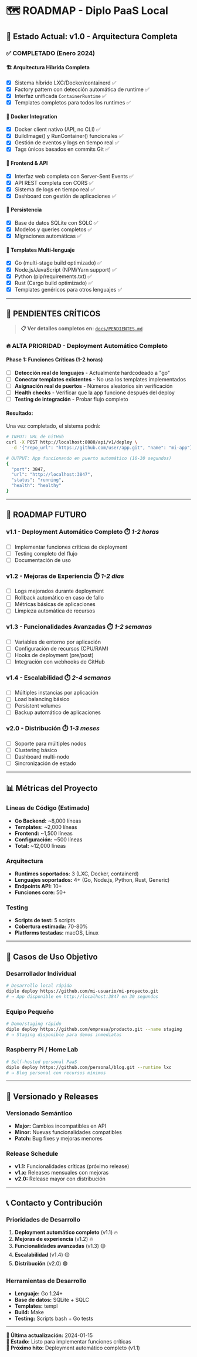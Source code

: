 # 🗺️ ROADMAP - Diplo PaaS Local

## 📍 **Estado Actual: v1.0 - Arquitectura Completa**

### ✅ **COMPLETADO (Enero 2024)**

#### **🏗️ Arquitectura Híbrida Completa**
- [x] Sistema híbrido LXC/Docker/containerd ✅
- [x] Factory pattern con detección automática de runtime ✅
- [x] Interfaz unificada `ContainerRuntime` ✅
- [x] Templates completos para todos los runtimes ✅

#### **🐳 Docker Integration**
- [x] Docker client nativo (API, no CLI) ✅
- [x] BuildImage() y RunContainer() funcionales ✅
- [x] Gestión de eventos y logs en tiempo real ✅
- [x] Tags únicos basados en commits Git ✅

#### **📱 Frontend & API**
- [x] Interfaz web completa con Server-Sent Events ✅
- [x] API REST completa con CORS ✅
- [x] Sistema de logs en tiempo real ✅
- [x] Dashboard con gestión de aplicaciones ✅

#### **💾 Persistencia**
- [x] Base de datos SQLite con SQLC ✅
- [x] Modelos y queries completos ✅
- [x] Migraciones automáticas ✅

#### **🔧 Templates Multi-lenguaje**
- [x] Go (multi-stage build optimizado) ✅
- [x] Node.js/JavaScript (NPM/Yarn support) ✅
- [x] Python (pip/requirements.txt) ✅
- [x] Rust (Cargo build optimizado) ✅
- [x] Templates genéricos para otros lenguajes ✅

---

## 🚧 **PENDIENTES CRÍTICOS**

> **📋 Ver detalles completos en:** [`docs/PENDIENTES.md`](./PENDIENTES.md)

### **🔥 ALTA PRIORIDAD - Deployment Automático Completo**

#### **Phase 1: Funciones Críticas (1-2 horas)**
- [ ] **Detección real de lenguajes** - Actualmente hardcodeado a "go"
- [ ] **Conectar templates existentes** - No usa los templates implementados
- [ ] **Asignación real de puertos** - Números aleatorios sin verificación
- [ ] **Health checks** - Verificar que la app funcione después del deploy
- [ ] **Testing de integración** - Probar flujo completo

#### **Resultado:** 
Una vez completado, el sistema podrá:
```bash
# INPUT: URL de GitHub
curl -X POST http://localhost:8080/api/v1/deploy \
  -d '{"repo_url": "https://github.com/user/app.git", "name": "mi-app"}'

# OUTPUT: App funcionando en puerto automático (10-30 segundos)
{
  "port": 3847,
  "url": "http://localhost:3847",
  "status": "running",
  "health": "healthy"
}
```

---

## 🎯 **ROADMAP FUTURO**

### **v1.1 - Deployment Automático Completo** ⏱️ *1-2 horas*
- [ ] Implementar funciones críticas de deployment
- [ ] Testing completo del flujo
- [ ] Documentación de uso

### **v1.2 - Mejoras de Experiencia** ⏱️ *1-2 días*
- [ ] Logs mejorados durante deployment
- [ ] Rollback automático en caso de fallo
- [ ] Métricas básicas de aplicaciones
- [ ] Limpieza automática de recursos

### **v1.3 - Funcionalidades Avanzadas** ⏱️ *1-2 semanas*
- [ ] Variables de entorno por aplicación
- [ ] Configuración de recursos (CPU/RAM)
- [ ] Hooks de deployment (pre/post)
- [ ] Integración con webhooks de GitHub

### **v1.4 - Escalabilidad** ⏱️ *2-4 semanas*
- [ ] Múltiples instancias por aplicación
- [ ] Load balancing básico
- [ ] Persistent volumes
- [ ] Backup automático de aplicaciones

### **v2.0 - Distribución** ⏱️ *1-3 meses*
- [ ] Soporte para múltiples nodos
- [ ] Clustering básico
- [ ] Dashboard multi-nodo
- [ ] Sincronización de estado

---

## 📊 **Métricas del Proyecto**

### **Líneas de Código (Estimado)**
- **Go Backend:** ~8,000 líneas
- **Templates:** ~2,000 líneas
- **Frontend:** ~1,500 líneas
- **Configuración:** ~500 líneas
- **Total:** ~12,000 líneas

### **Arquitectura**
- **Runtimes soportados:** 3 (LXC, Docker, containerd)
- **Lenguajes soportados:** 4+ (Go, Node.js, Python, Rust, Generic)
- **Endpoints API:** 10+
- **Funciones core:** 50+

### **Testing**
- **Scripts de test:** 5 scripts
- **Cobertura estimada:** 70-80%
- **Platforms testadas:** macOS, Linux

---

## 🎪 **Casos de Uso Objetivo**

### **Desarrollador Individual**
```bash
# Desarrollo local rápido
diplo deploy https://github.com/mi-usuario/mi-proyecto.git
# → App disponible en http://localhost:3847 en 30 segundos
```

### **Equipo Pequeño**
```bash
# Demo/staging rápido
diplo deploy https://github.com/empresa/producto.git --name staging
# → Staging disponible para demos inmediatas
```

### **Raspberry Pi / Home Lab**
```bash
# Self-hosted personal PaaS
diplo deploy https://github.com/personal/blog.git --runtime lxc
# → Blog personal con recursos mínimos
```

---

## 🔄 **Versionado y Releases**

### **Versionado Semántico**
- **Major:** Cambios incompatibles en API
- **Minor:** Nuevas funcionalidades compatibles
- **Patch:** Bug fixes y mejoras menores

### **Release Schedule**
- **v1.1:** Funcionalidades críticas (próximo release)
- **v1.x:** Releases mensuales con mejoras
- **v2.0:** Release mayor con distribución

---

## 📞 **Contacto y Contribución**

### **Prioridades de Desarrollo**
1. **Deployment automático completo** (v1.1) 🔥
2. **Mejoras de experiencia** (v1.2) 🔥
3. **Funcionalidades avanzadas** (v1.3) 🟡
4. **Escalabilidad** (v1.4) 🟡
5. **Distribución** (v2.0) 🟢

### **Herramientas de Desarrollo**
- **Lenguaje:** Go 1.24+
- **Base de datos:** SQLite + SQLC
- **Templates:** templ
- **Build:** Make
- **Testing:** Scripts bash + Go tests

---

**📅 Última actualización:** 2024-01-15  
**👤 Estado:** Listo para implementar funciones críticas  
**🎯 Próximo hito:** Deployment automático completo (v1.1) 